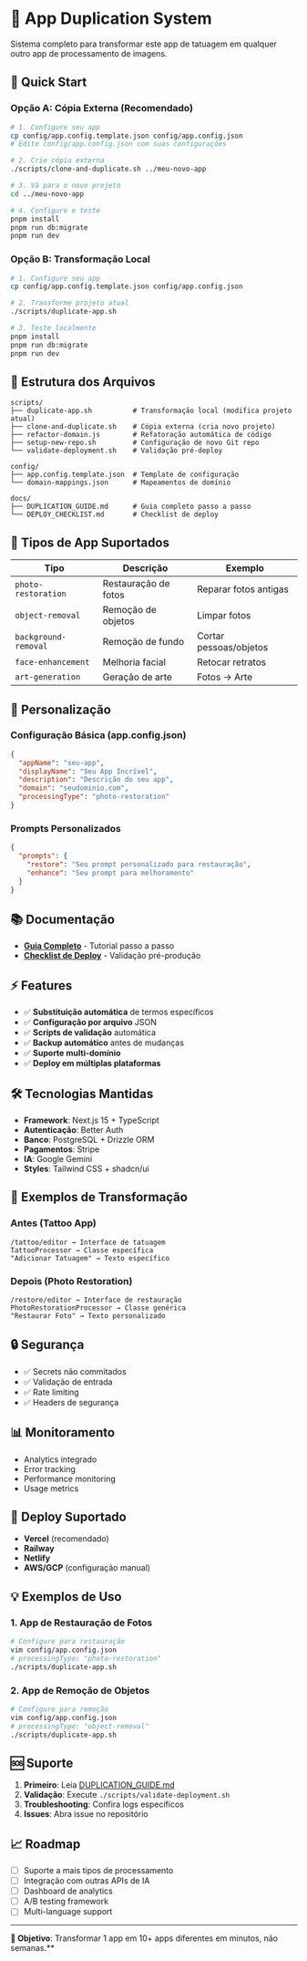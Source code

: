 # 🔄 App Duplication System

Sistema completo para transformar este app de tatuagem em qualquer outro app de processamento de imagens.

## 🚀 Quick Start

### Opção A: Cópia Externa (Recomendado)
```bash
# 1. Configure seu app
cp config/app.config.template.json config/app.config.json
# Edite config/app.config.json com suas configurações

# 2. Crie cópia externa
./scripts/clone-and-duplicate.sh ../meu-novo-app

# 3. Vá para o novo projeto
cd ../meu-novo-app

# 4. Configure e teste
pnpm install
pnpm run db:migrate
pnpm run dev
```

### Opção B: Transformação Local
```bash
# 1. Configure seu app
cp config/app.config.template.json config/app.config.json

# 2. Transforme projeto atual
./scripts/duplicate-app.sh

# 3. Teste localmente
pnpm install
pnpm run db:migrate
pnpm run dev
```

## 📁 Estrutura dos Arquivos

```
scripts/
├── duplicate-app.sh          # Transformação local (modifica projeto atual)
├── clone-and-duplicate.sh    # Cópia externa (cria novo projeto)
├── refactor-domain.js        # Refatoração automática de código
├── setup-new-repo.sh         # Configuração de novo Git repo
└── validate-deployment.sh    # Validação pré-deploy

config/
├── app.config.template.json  # Template de configuração
└── domain-mappings.json      # Mapeamentos de domínio

docs/
├── DUPLICATION_GUIDE.md      # Guia completo passo a passo
└── DEPLOY_CHECKLIST.md       # Checklist de deploy
```

## 🎯 Tipos de App Suportados

| Tipo | Descrição | Exemplo |
|------|-----------|---------|
| `photo-restoration` | Restauração de fotos | Reparar fotos antigas |
| `object-removal` | Remoção de objetos | Limpar fotos |
| `background-removal` | Remoção de fundo | Cortar pessoas/objetos |
| `face-enhancement` | Melhoria facial | Retocar retratos |
| `art-generation` | Geração de arte | Fotos → Arte |

## 🔧 Personalização

### Configuração Básica (app.config.json)

```json
{
  "appName": "seu-app",
  "displayName": "Seu App Incrível",
  "description": "Descrição do seu app",
  "domain": "seudominio.com",
  "processingType": "photo-restoration"
}
```

### Prompts Personalizados

```json
{
  "prompts": {
    "restore": "Seu prompt personalizado para restauração",
    "enhance": "Seu prompt para melhoramento"
  }
}
```

## 📚 Documentação

- **[Guia Completo](docs/DUPLICATION_GUIDE.md)** - Tutorial passo a passo
- **[Checklist de Deploy](docs/DEPLOY_CHECKLIST.md)** - Validação pré-produção

## ⚡ Features

- ✅ **Substituição automática** de termos específicos
- ✅ **Configuração por arquivo** JSON
- ✅ **Scripts de validação** automática
- ✅ **Backup automático** antes de mudanças
- ✅ **Suporte multi-domínio**
- ✅ **Deploy em múltiplas plataformas**

## 🛠 Tecnologias Mantidas

- **Framework**: Next.js 15 + TypeScript
- **Autenticação**: Better Auth
- **Banco**: PostgreSQL + Drizzle ORM
- **Pagamentos**: Stripe
- **IA**: Google Gemini
- **Styles**: Tailwind CSS + shadcn/ui

## 🎨 Exemplos de Transformação

### Antes (Tattoo App)
```
/tattoo/editor → Interface de tatuagem
TattooProcessor → Classe específica
"Adicionar Tatuagem" → Texto específico
```

### Depois (Photo Restoration)
```
/restore/editor → Interface de restauração
PhotoRestorationProcessor → Classe genérica
"Restaurar Foto" → Texto personalizado
```

## 🔒 Segurança

- ✅ Secrets não commitados
- ✅ Validação de entrada
- ✅ Rate limiting
- ✅ Headers de segurança

## 📊 Monitoramento

- Analytics integrado
- Error tracking
- Performance monitoring
- Usage metrics

## 🚀 Deploy Suportado

- **Vercel** (recomendado)
- **Railway**
- **Netlify**
- **AWS/GCP** (configuração manual)

## 💡 Exemplos de Uso

### 1. App de Restauração de Fotos
```bash
# Configure para restauração
vim config/app.config.json
# processingType: "photo-restoration"
./scripts/duplicate-app.sh
```

### 2. App de Remoção de Objetos
```bash
# Configure para remoção
vim config/app.config.json
# processingType: "object-removal"
./scripts/duplicate-app.sh
```

## 🆘 Suporte

1. **Primeiro**: Leia [DUPLICATION_GUIDE.md](docs/DUPLICATION_GUIDE.md)
2. **Validação**: Execute `./scripts/validate-deployment.sh`
3. **Troubleshooting**: Confira logs específicos
4. **Issues**: Abra issue no repositório

## 📈 Roadmap

- [ ] Suporte a mais tipos de processamento
- [ ] Integração com outras APIs de IA
- [ ] Dashboard de analytics
- [ ] A/B testing framework
- [ ] Multi-language support

---

**🎯 Objetivo**: Transformar 1 app em 10+ apps diferentes em minutos, não semanas.**